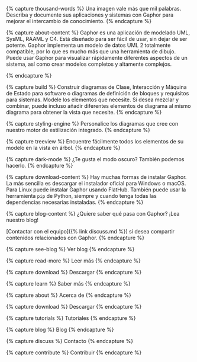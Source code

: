 {% capture thousand-words %} Una imagen vale más que mil palabras. Describa
y documente sus aplicaciones y sistemas con Gaphor para mejorar el intercambio de
conocimiento.  {% endcapture %}

{% capture about-content %} Gaphor es una aplicación de modelado UML, SysML, RAAML
y C4. Está diseñado para ser fácil de usar, sin dejar de ser
potente. Gaphor implementa un modelo de datos UML 2 totalmente compatible, por lo que es
mucho más que una herramienta de dibujo. Puede usar Gaphor para visualizar
rápidamente diferentes aspectos de un sistema, así como crear modelos completos y
altamente complejos.

{% endcapture %}

{% capture build %} Construir diagramas de Clase, Interacción y Máquina de Estado para
software o diagramas de definición de bloques y requisitos para sistemas. Modele
los elementos que necesite. Si desea mezclar y combinar, puede incluso añadir
diferentes elementos de diagrama al mismo diagrama para obtener la vista que necesite.  {%
endcapture %}

{% capture styling-engine %} Personalice los diagramas que cree con nuestro
motor de estilización integrado.  {% endcapture %}

{% capture treeview %} Encuentre fácilmente todos los elementos de su modelo en la vista
en árbol.  {% endcapture %}

{% capture dark-mode %} ¿Te gusta el modo oscuro? También podemos hacerlo.  {% endcapture
%}

{% capture download-content %} Hay muchas formas de instalar Gaphor.  La
más sencilla es descargar el instalador oficial para Windows o macOS.  Para
Linux puede instalar Gaphor usando FlatHub.  También puede usar la
herramienta `pip` de Python, siempre y cuando tenga todas las dependencias necesarias
instaladas.  {% endcapture %}

{% capture blog-content %} ¿Quiere saber qué pasa con Gaphor?
¡Lea nuestro blog!

[Contactar con el equipo]({% link discuss.md %})  si desea compartir contenidos
relacionados con Gaphor.  {% endcapture %}

{% capture see-blog %} Ver blog {% endcapture %}

{% capture read-more %} Leer más {% endcapture %}

{% capture download %} Descargar {% endcapture %}

{% capture learn %} Saber más {% endcapture %}

{% capture about %} Acerca de {% endcapture %}

{% capture download %} Descargar {% endcapture %}

{% capture tutorials %} Tutoriales {% endcapture %}

{% capture blog %} Blog {% endcapture %}

{% capture discuss %} Contacto {% endcapture %}

{% capture contribute %} Contribuir {% endcapture %}
